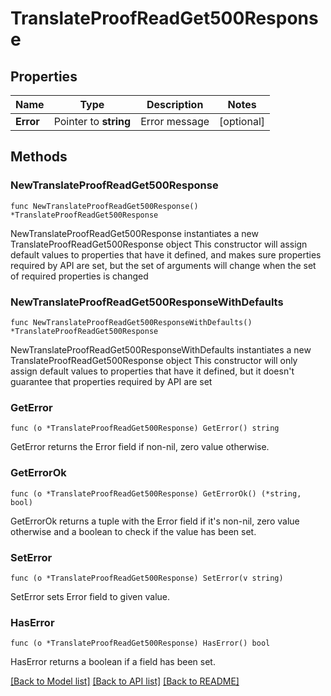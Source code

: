 # TranslateProofReadGet500Response

## Properties

Name | Type | Description | Notes
------------ | ------------- | ------------- | -------------
**Error** | Pointer to **string** | Error message | [optional] 

## Methods

### NewTranslateProofReadGet500Response

`func NewTranslateProofReadGet500Response() *TranslateProofReadGet500Response`

NewTranslateProofReadGet500Response instantiates a new TranslateProofReadGet500Response object
This constructor will assign default values to properties that have it defined,
and makes sure properties required by API are set, but the set of arguments
will change when the set of required properties is changed

### NewTranslateProofReadGet500ResponseWithDefaults

`func NewTranslateProofReadGet500ResponseWithDefaults() *TranslateProofReadGet500Response`

NewTranslateProofReadGet500ResponseWithDefaults instantiates a new TranslateProofReadGet500Response object
This constructor will only assign default values to properties that have it defined,
but it doesn't guarantee that properties required by API are set

### GetError

`func (o *TranslateProofReadGet500Response) GetError() string`

GetError returns the Error field if non-nil, zero value otherwise.

### GetErrorOk

`func (o *TranslateProofReadGet500Response) GetErrorOk() (*string, bool)`

GetErrorOk returns a tuple with the Error field if it's non-nil, zero value otherwise
and a boolean to check if the value has been set.

### SetError

`func (o *TranslateProofReadGet500Response) SetError(v string)`

SetError sets Error field to given value.

### HasError

`func (o *TranslateProofReadGet500Response) HasError() bool`

HasError returns a boolean if a field has been set.


[[Back to Model list]](../README.md#documentation-for-models) [[Back to API list]](../README.md#documentation-for-api-endpoints) [[Back to README]](../README.md)


